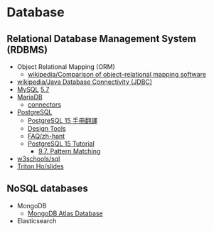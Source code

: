 # Database

## Relational Database Management System (RDBMS)

* Object Relational Mapping (ORM)
    * [wikipedia/Comparison of object–relational mapping software](https://en.wikipedia.org/wiki/Comparison_of_object%E2%80%93relational_mapping_software)
* [wikipedia/Java Database Connectivity (JDBC)](https://en.wikipedia.org/wiki/Java_Database_Connectivity)
* [MySQL](https://www.mysql.com/)
    [5.7](https://dev.mysql.com/doc/refman/5.7/en/default-privileges.html)
* [MariaDB](https://mariadb.com/)
    * [connectors](https://mariadb.com/kb/en/connectors/)
* [PostgreSQL](https://www.postgresql.org/)
    * [PostgreSQL 15 手冊翻譯](https://docs.postgresql.tw/v/15/)
    * [Design Tools](https://wiki.postgresql.org/wiki/Design_Tools)
    * [FAQ/zh-hant](https://wiki.postgresql.org/wiki/FAQ/zh-hant)
    * [PostgreSQL 15 Tutorial](https://www.postgresql.org/docs/15/tutorial.html)
        * [9.7. Pattern Matching](https://www.postgresql.org/docs/15/functions-matching.html)
* [w3schools/sql](https://www.w3schools.com/sql/)
* [Triton Ho/slides](https://github.com/TritonHo/slides/tree/master)

## NoSQL databases

* MongoDB
    * [MongoDB Atlas Database](https://www.mongodb.com/atlas/database)
* Elasticsearch
